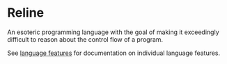 # Reline

An esoteric programming language with the goal of making it exceedingly difficult to reason about the control flow of a program.

See [language features](language/LanguageFeatures.md) for documentation on individual language features.
